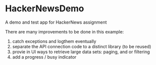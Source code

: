 # HackerNewsDemo
A demo and test app for HackerNews assignment

There are many improvements to be done in this example:
1. catch exceptions and logthem eventually
2. separate the API connection code to a distinct library (to be reused)
3. provie in UI ways to retrieve large data sets: paging, and or filtering
4. add a progress / busy indicator
